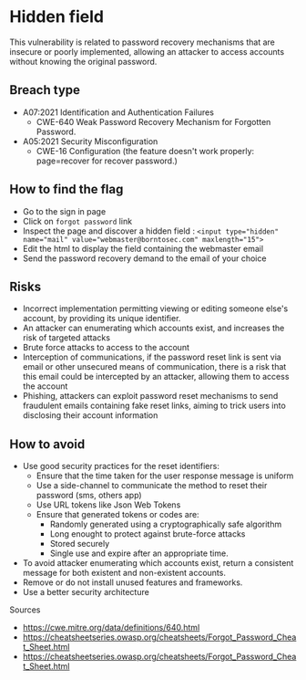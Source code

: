 # Hidden field

This vulnerability is related to password recovery mechanisms that are insecure or poorly implemented, allowing an attacker to access accounts without knowing the original password.

## Breach type

* A07:2021 Identification and Authentication Failures
    * CWE-640 Weak Password Recovery Mechanism for Forgotten Password.
* A05:2021 Security Misconfiguration 
    * CWE-16 Configuration (the feature doesn't work properly: page=recover for recover password.)

## How to find the flag

* Go to the sign in page
* Click on `forgot password` link
* Inspect the page and discover a hidden field : `<input type="hidden" name="mail" value="webmaster@borntosec.com" maxlength="15">`
* Edit the html to display the field containing the webmaster email
* Send the password recovery demand to the email of your choice

## Risks

* Incorrect implementation permitting viewing or editing someone else's account, by providing its unique identifier.
* An attacker can enumerating which accounts exist, and increases the risk of targeted attacks
* Brute force attacks to access to the account
* Interception of communications, if the password reset link is sent via email or other unsecured means of communication, there is a risk that this email could be intercepted by an attacker, allowing them to access the account
* Phishing, attackers can exploit password reset mechanisms to send fraudulent emails containing fake reset links, aiming to trick users into disclosing their account information

## How to avoid

* Use good security practices for the reset identifiers:
    * Ensure that the time taken for the user response message is uniform
    * Use a side-channel to communicate the method to reset their password (sms, others app)
    * Use URL tokens like Json Web Tokens
    * Ensure that generated tokens or codes are:
        - Randomly generated using a cryptographically safe algorithm
        - Long enought to protect against brute-force attacks
        - Stored securely
        - Single use and expire after an appropriate time.
* To avoid attacker enumerating which accounts exist, return a consistent message for both existent and non-existent accounts.
* Remove or do not install unused features and frameworks.
* Use a better security architecture


Sources
* https://cwe.mitre.org/data/definitions/640.html
* https://cheatsheetseries.owasp.org/cheatsheets/Forgot_Password_Cheat_Sheet.html
* https://cheatsheetseries.owasp.org/cheatsheets/Forgot_Password_Cheat_Sheet.html

